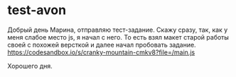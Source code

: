 # test-avon
Добрый день Марина, отправляю тест-задание.
Скажу сразу, так, как у меня слабое место js, я начал с него.
То есть взял макет старой работы своей с похожей версткой и далее начал пробовать задание.
https://codesandbox.io/s/cranky-mountain-cmkv8?file=/main.js

Хорошего дня.

